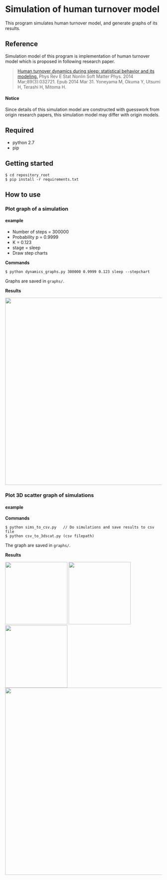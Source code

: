 # Simulation of human turnover model

This program simulates human turnover model, and generate graphs of its results.

## Reference

Simulation model of this program is implementation of human turnover model which is proposed in following research paper.

> [Human turnover dynamics during sleep: statistical behavior and its modeling.](http://www.ncbi.nlm.nih.gov/pubmed/24730888)
> Phys Rev E Stat Nonlin Soft Matter Phys. 2014 Mar;89(3):032721. Epub 2014 Mar 31.
> Yoneyama M, Okuma Y, Utsumi H, Terashi H, Mitoma H.

#### Notice

Since details of this simulation model are constructed with guesswork from origin research papers, this simulation model may differ with origin models.

## Required

* python 2.7
* pip

## Getting started

```
$ cd repository_root
$ pip install -r requirements.txt
```

## How to use

### Plot graph of a simulation

#### example

* Number of steps = 300000
* Probability p = 0.9999
* K = 0.123
* stage = sleep
* Draw step charts

**Commands**
```
$ python dynamics_graphs.py 300000 0.9999 0.123 sleep --stepchart
```
Graphs are saved in `graphs/`.

**Results**

<img src="https://github.com/ikenox/human-turnover-simulator/wiki/img/3dscat.png" width="600px">

### Plot 3D scatter graph of simulations

#### example

**Commands**

```
$ python sims_to_csv.py   // Do simulations and save results to csv file
$ python csv_to_3dscat.py (csv filepath)
```
The graph are saved in `graphs/`.

**Results**

<img src="https://github.com/ikenox/human-turnover-simulator/wiki/img/fn_and_alpha.png" width="200px">
<img src="https://github.com/ikenox/human-turnover-simulator/wiki/img/interval_angle_dist.png" width="200px">
<img src="https://github.com/ikenox/human-turnover-simulator/wiki/img/interval_ccdf.png" width="200px">
<img src="https://github.com/ikenox/human-turnover-simulator/wiki/img/walking.png" width="600px">
